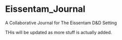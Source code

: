 # Eissentam_Journal
A Collaborative Journal for The Eissentam D&amp;D Setting

THis will be updated as more stuff is actually added.
